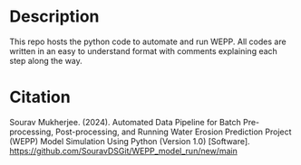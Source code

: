 # Description
This repo hosts the python code to automate and run WEPP.
All codes are written in an easy to understand format with comments explaining each step along the way.

# Citation
Sourav Mukherjee. (2024). Automated Data Pipeline for Batch Pre-processing, Post-processing, and Running Water Erosion Prediction Project (WEPP) Model Simulation Using Python (Version 1.0) [Software]. https://github.com/SouravDSGit/WEPP_model_run/new/main
